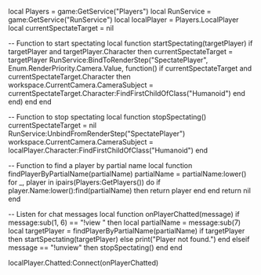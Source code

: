 local Players = game:GetService("Players")
local RunService = game:GetService("RunService")
local localPlayer = Players.LocalPlayer
local currentSpectateTarget = nil

-- Function to start spectating
local function startSpectating(targetPlayer)
    if targetPlayer and targetPlayer.Character then
        currentSpectateTarget = targetPlayer
        RunService:BindToRenderStep("SpectatePlayer", Enum.RenderPriority.Camera.Value, function()
            if currentSpectateTarget and currentSpectateTarget.Character then
                workspace.CurrentCamera.CameraSubject = currentSpectateTarget.Character:FindFirstChildOfClass("Humanoid")
            end
        end)
    end
end

-- Function to stop spectating
local function stopSpectating()
    currentSpectateTarget = nil
    RunService:UnbindFromRenderStep("SpectatePlayer")
    workspace.CurrentCamera.CameraSubject = localPlayer.Character:FindFirstChildOfClass("Humanoid")
end

-- Function to find a player by partial name
local function findPlayerByPartialName(partialName)
    partialName = partialName:lower()
    for _, player in ipairs(Players:GetPlayers()) do
        if player.Name:lower():find(partialName) then
            return player
        end
    end
    return nil
end

-- Listen for chat messages
local function onPlayerChatted(message)
    if message:sub(1, 6) == "!view " then
        local partialName = message:sub(7)
        local targetPlayer = findPlayerByPartialName(partialName)
        if targetPlayer then
            startSpectating(targetPlayer)
        else
            print("Player not found.")
        end
    elseif message == "!unview" then
        stopSpectating()
    end
end

localPlayer.Chatted:Connect(onPlayerChatted)
